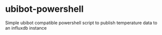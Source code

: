 # ubibot-powershell
Simple ubibot compatible powershell script to publish temperature data to an influxdb instance
